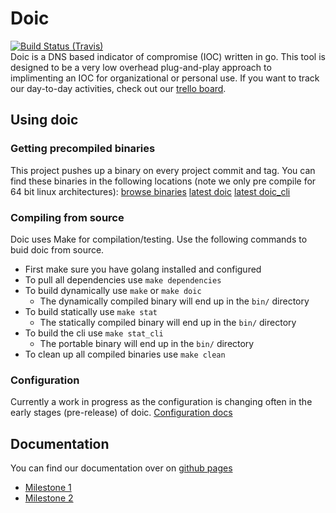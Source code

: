 # Doic
[![Build Status (Travis)](https://travis-ci.org/mfaltys/doic.svg?branch=master)](https://travis-ci.org/mfaltys/doic)  
Doic is a DNS based indicator of compromise (IOC) written in go.  This tool is designed to be a very low
overhead plug-and-play approach to implimenting an IOC for organizational or
personal use.  If you want to track our day-to-day activities, check out our
[trello board](https://trello.com/b/5KMHrR6L/doic).

## Using doic

### Getting precompiled binaries
This project pushes up a binary on every project commit and tag.
You can find these binaries in the following locations (note we only pre compile
for 64 bit linux architectures):
[browse binaries](https://cryo.unixvoid.com/bin/doic/)
[latest doic](https://cryo.unixvoid.com/bin/doic/doic-latest-linux-amd64)
[latest doic_cli](https://cryo.unixvoid.com/bin/doic/doic_cli-latest-linux-amd64)

### Compiling from source
Doic uses Make for compilation/testing.  Use the following commands to buid doic
from source.
- First make sure you have golang installed and configured
- To pull all dependencies use `make dependencies`
- To build dynamically use `make` or `make doic`
  - The dynamically compiled binary will end up in the `bin/` directory
- To build statically use `make stat`
  - The statically compiled binary will end up in the `bin/` directory
- To build the cli use `make stat_cli`
  - The portable binary will end up in the `bin/` directory
- To clean up all compiled binaries use `make clean`

### Configuration
Currently a work in progress as the configuration is changing often in the early
stages (pre-release) of doic.
[Configuration docs](https://mfaltys.github.io/doic_docs/configuration/)  


## Documentation  
You can find our documentation over on [github pages](https://mfaltys.github.io/doic_docs)  
* [Milestone 1](https://mfaltys.github.io/doic_docs/milestone.1/)  
* [Milestone 2](https://mfaltys.github.io/doic_docs/milestone.2/)
